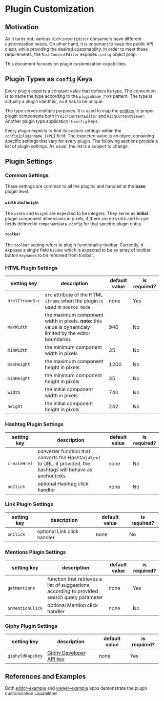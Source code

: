 # Plugin Customization

## Motivation

As it turns out, various `RichContentEditor` consumers have different customization needs. On other hand, it is important to keep the public API clean, while providing the desired customability. In order to meet these requirements, the `RichContentEditor` exposes `config` object prop.

This document focuses on plugin customization capabilities.

## Plugin Types as `config` Keys

Every plugin exports a constant value that defines its type. The convention is to name the type according to the _`pluginName_TYPE`_ pattern. The type is actually a plugin identifier, so it has to be unique.

The type serves multiple purposes. It is used to map the [entities](https://draftjs.org/docs/advanced-topics-entities) to proper plugin components both in `RichContentEditor` and `RichContentViewer`. Another plugin type application is `config` keys.

Every plugin expects to find its custom settings within the `config[pluginName_TYPE]` field. The expected value is an object containing specific settings that vary for every plugin. The following sections provide a list of plugin settings. As usual, the list is a subject to change.

## Plugin Settings

### Common Settings

These settings are common to all the plugins and handled at the **base** plugin level.

#### `width` and `height`

The `width` and `height` are expected to be integers. They serve as **initial** plugin component dimensions in pixels, if there are no `width` and `height` fields defined in `componentData.config` for that specific plugin entity.

#### `toolbar`

The `toolbar` setting refers to plugin functionality toolbar. Currently, it exposes a single field `hidden` which is expected to be an array of toolbar button `keynames` to be removed from toolbar.

### HTML Plugin Settings

| setting key | description | default value | is required? |
|-------------|-------------|---------------|--------------|
| `htmlIframeSrc` | `src` attribute of the HTML `iframe` when the plugin is used in `source mode` | none | Yes |
| `maxWidth` | the maximum component width in pixels. **note:** this value is dynamicaly limited by the editor boundaries | 940 | No
| `minWidth` | the minimum component width in pixels | 35 | No
| `maxHeight` | the maximum component height in pixels | 1200 | No
| `minHeight` | the minimum component height in pixels | 35 | No
| `width` | the initial component width in pixels | 740 | No
| `height` | the initial component height in pixels | 242 | No

### Hashtag Plugin Settings

| setting key | description | default value | is required? |
|-------------|-------------|---------------|--------------|
| `createHref` | converter function that converts the Hashtag `#text` to URL. if provided, the hashtags will behave as anchor links | none | No |
| `onClick` | optional Hashtag click handler | none | No

### Link Plugin Settings

| setting key | description | default value | is required? |
|-------------|-------------|---------------|--------------|
| `onClick` | optional Link click handler | none | No

### Mentions Plugin Settings

| setting key | description | default value | is required? |
|-------------|-------------|---------------|--------------|
| `getMentions` | function that retrieves a list of suggestions according to provided search query parameter  | none | Yes
| `onMentionClick` | optional Mention click handler | none | No

### Giphy Plugin Settings

| setting key | description | default value | is required? |
|-------------|-------------|---------------|--------------|
| `giphySdkApiKey` | [Giphy Developer API key](https://developers.giphy.com/dashboard/?create=true) | none | Yes

## References and Examples

Both [editor-example](../examples/editor/src/PluginsConfig.js) and [viewer-example](../examples/viewer/src/App.jsx) apps demonstrate the plugin customization capabilities.

